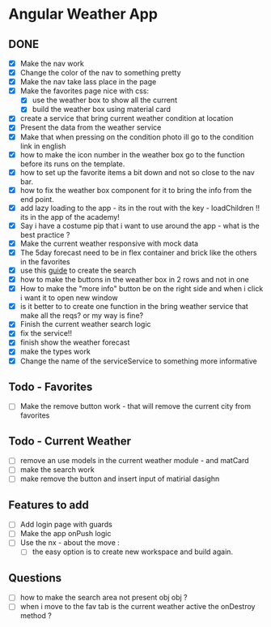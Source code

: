 # Angular Weather App

## DONE
- [x] Make the nav work
- [x] Change the color of the nav to something pretty
- [x] Make the nav take lass place in the page
- [x] Make the favorites page nice with css:
  - [x] use the weather box to show all the current
  - [x] build the weather box using material card
- [x] create a service that bring current weather condition at location 
- [x] Present the data from the weather service
- [x] Make that when pressing on the condition photo ill go to the condition link in english 
- [x] how to make the icon number in the weather box go to the function before its runs on the template.
- [x] how to set up the favorite items a bit down and not so close to the nav bar.
- [x] how to fix the weather box component for it to bring the info from the end point.
- [x] add lazy loading to the app - its in the rout with the key - loadChildren !! its in the app of the academy! 
- [x] Say i have a costume pip that i want to use around the app - what is the best practice ? 
- [x] Make the current weather responsive with mock data
- [x] The 5day forecast need to be in flex container and brick like the others in the favorites 
- [x] use this [guide](https://learnsomethingquick.com/build-a-weather-app-with-angular/) to create the search
- [x] how to make the buttons in the weather box in 2 rows and not in one
- [x] How to make the "more info" button be on the right side and when i click i want it to open new window
- [x] is it better to to create one function in the bring weather service that make all the reqs? or my way is fine?
- [x] Finish the current weather search logic
- [x] fix the service!!
- [x] finish show the weather forecast 
- [x] make the types work
- [x] Change the name of the serviceService to something more informative

## Todo - Favorites
- [ ] Make the remove button work - that will remove the current city from favorites

## Todo - Current Weather
- [ ] remove an use models in the current weather module - and matCard
- [ ] make the search work
- [ ] make remove the button and insert input of matirial dasighn  
## Features to add 
- [ ] Add login page with guards 
- [ ] Make the app onPush logic 
- [ ] Use the nx - about the move :
  - [ ] the easy option is to create new workspace and build again. 

## Questions
- [ ] how to make the search area not present obj obj ?
- [ ] when i move to the fav tab is the current weather active the onDestroy method ?
